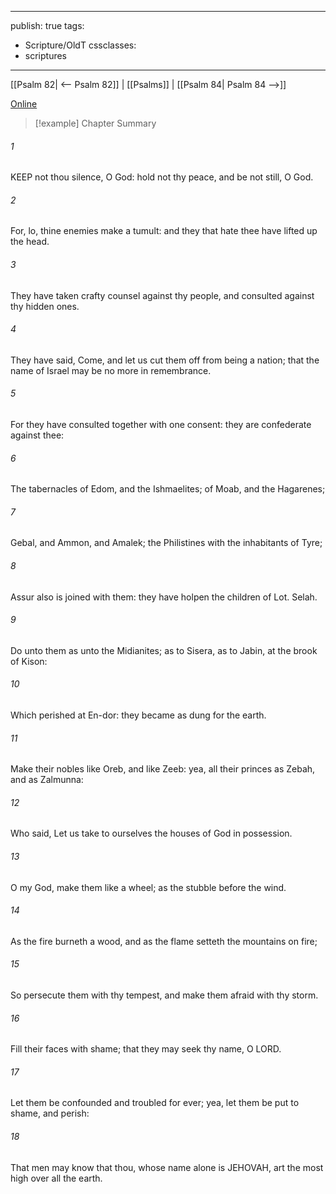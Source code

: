 

---
publish: true
tags:
  - Scripture/OldT
cssclasses:
  - scriptures
---
[[Psalm 82| <-- Psalm 82]] | [[Psalms]] | [[Psalm 84| Psalm 84 -->]]

[Online](https://churchofjesuschrist.org/study/scriptures/ot/ps/83?lang=eng)

>[!example] Chapter Summary
>
###### 1
KEEP not thou silence, O God: hold not thy peace, and be not still, O God.
###### 2
For, lo, thine enemies make a tumult: and they that hate thee have lifted up the head.
###### 3
They have taken crafty counsel against thy people, and consulted against thy hidden ones.
###### 4
They have said, Come, and let us cut them off from being a nation; that the name of Israel may be no more in remembrance.
###### 5
For they have consulted together with one consent: they are confederate against thee:
###### 6
The tabernacles of Edom, and the Ishmaelites; of Moab, and the Hagarenes;
###### 7
Gebal, and Ammon, and Amalek; the Philistines with the inhabitants of Tyre;
###### 8
Assur also is joined with them: they have holpen the children of Lot.  Selah.
###### 9
Do unto them as unto the Midianites; as to Sisera, as to Jabin, at the brook of Kison:
###### 10
Which perished at En-dor: they became as dung for the earth.
###### 11
Make their nobles like Oreb, and like Zeeb: yea, all their princes as Zebah, and as Zalmunna:
###### 12
Who said, Let us take to ourselves the houses of God in possession.
###### 13
O my God, make them like a wheel; as the stubble before the wind.
###### 14
As the fire burneth a wood, and as the flame setteth the mountains on fire;
###### 15
So persecute them with thy tempest, and make them afraid with thy storm.
###### 16
Fill their faces with shame; that they may seek thy name, O LORD.
###### 17
Let them be confounded and troubled for ever; yea, let them be put to shame, and perish:
###### 18
That men may know that thou, whose name alone is JEHOVAH, art the most high over all the earth.



